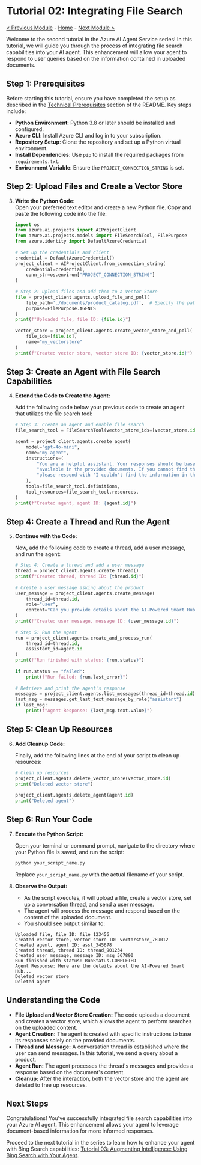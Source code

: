 # Tutorial 02: Integrating File Search

[< Previous Module](./01-basic-agent.md) - [Home](../README.md) - [Next Module >](./03-bing-search.md)
   
Welcome to the second tutorial in the Azure AI Agent Service series! In this tutorial, we will guide you through the process of integrating file search capabilities into your AI agent. This enhancement will allow your agent to respond to user queries based on the information contained in uploaded documents.  
   
## Step 1: Prerequisites  
  
Before starting this tutorial, ensure you have completed the setup as described in the [Technical Prerequisites](../README.md#-technical-prerequisites) section of the README. Key steps include:
  
- **Python Environment**: Python 3.8 or later should be installed and configured.
- **Azure CLI**: Install Azure CLI and log in to your subscription.
- **Repository Setup**: Clone the repository and set up a Python virtual environment.  
- **Install Dependencies**: Use `pip` to install the required packages from `requirements.txt`.
- **Environment Variable**: Ensure the `PROJECT_CONNECTION_STRING` is set.
   
## Step 2: Upload Files and Create a Vector Store  
   
3. **Write the Python Code:**  
   Open your preferred text editor and create a new Python file. Copy and paste the following code into the file:  
  
   ```python  
   import os  
   from azure.ai.projects import AIProjectClient  
   from azure.ai.projects.models import FileSearchTool, FilePurpose  
   from azure.identity import DefaultAzureCredential  
  
   # Set up the credentials and client  
   credential = DefaultAzureCredential()  
   project_client = AIProjectClient.from_connection_string(  
       credential=credential,  
       conn_str=os.environ["PROJECT_CONNECTION_STRING"]  
   )  
  
   # Step 2: Upload files and add them to a Vector Store  
   file = project_client.agents.upload_file_and_poll(  
       file_path='./documents/product_catalog.pdf',  # Specify the path to your local file  
       purpose=FilePurpose.AGENTS  
   )  
   print(f"Uploaded file, file ID: {file.id}")  
  
   vector_store = project_client.agents.create_vector_store_and_poll(  
       file_ids=[file.id],  
       name="my_vectorstore"  
   )  
   print(f"Created vector store, vector store ID: {vector_store.id}")  
   ```  
   
## Step 3: Create an Agent with File Search Capabilities  
   
4. **Extend the Code to Create the Agent:**  
  
   Add the following code below your previous code to create an agent that utilizes the file search tool:  
  
   ```python  
   # Step 3: Create an agent and enable file search  
   file_search_tool = FileSearchTool(vector_store_ids=[vector_store.id])  
  
   agent = project_client.agents.create_agent(  
       model="gpt-4o-mini",  
       name="my-agent",  
       instructions=(  
           "You are a helpful assistant. Your responses should be based solely on the information "  
           "available in the provided documents. If you cannot find the relevant information, "  
           "please respond with 'I couldn't find the information in the documents provided.'"  
       ),  
       tools=file_search_tool.definitions,  
       tool_resources=file_search_tool.resources,  
   )  
   print(f"Created agent, agent ID: {agent.id}")  
   ```  
   
## Step 4: Create a Thread and Run the Agent  
   
5. **Continue with the Code:**  
  
   Now, add the following code to create a thread, add a user message, and run the agent:  
  
   ```python  
   # Step 4: Create a thread and add a user message  
   thread = project_client.agents.create_thread()  
   print(f"Created thread, thread ID: {thread.id}")  
  
   # Create a user message asking about the product  
   user_message = project_client.agents.create_message(  
       thread_id=thread.id,  
       role="user",  
       content="Can you provide details about the AI-Powered Smart Hub?"  
   )  
   print(f"Created user message, message ID: {user_message.id}")  
  
   # Step 5: Run the agent  
   run = project_client.agents.create_and_process_run(  
       thread_id=thread.id,  
       assistant_id=agent.id  
   )  
   print(f"Run finished with status: {run.status}")  
  
   if run.status == "failed":  
       print(f"Run failed: {run.last_error}")  
  
   # Retrieve and print the agent's response  
   messages = project_client.agents.list_messages(thread_id=thread.id)  
   last_msg = messages.get_last_text_message_by_role("assistant")  
   if last_msg:  
       print(f"Agent Response: {last_msg.text.value}")  
   ```  
   
## Step 5: Clean Up Resources  
   
6. **Add Cleanup Code:**  
  
   Finally, add the following lines at the end of your script to clean up resources:  
  
   ```python  
   # Clean up resources  
   project_client.agents.delete_vector_store(vector_store.id)  
   print("Deleted vector store")  
  
   project_client.agents.delete_agent(agent.id)  
   print("Deleted agent")  
   ```  
   
## Step 6: Run Your Code  
   
7. **Execute the Python Script:**  
  
   Open your terminal or command prompt, navigate to the directory where your Python file is saved, and run the script:  
  
   ```bash  
   python your_script_name.py  
   ```  
  
   Replace `your_script_name.py` with the actual filename of your script.  
   
8. **Observe the Output:**  
   - As the script executes, it will upload a file, create a vector store, set up a conversation thread, and send a user message.  
   - The agent will process the message and respond based on the content of the uploaded document.  
   - You should see output similar to:  
  
   ```  
   Uploaded file, file ID: file_123456  
   Created vector store, vector store ID: vectorstore_789012  
   Created agent, agent ID: asst_345678  
   Created thread, thread ID: thread_901234  
   Created user message, message ID: msg_567890  
   Run finished with status: RunStatus.COMPLETED  
   Agent Response: Here are the details about the AI-Powered Smart Hub...  
   Deleted vector store  
   Deleted agent  
   ```  
   
## Understanding the Code  
   
- **File Upload and Vector Store Creation:** The code uploads a document and creates a vector store, which allows the agent to perform searches on the uploaded content.  
- **Agent Creation:** The agent is created with specific instructions to base its responses solely on the provided documents.  
- **Thread and Message:** A conversation thread is established where the user can send messages. In this tutorial, we send a query about a product.  
- **Agent Run:** The agent processes the thread's messages and provides a response based on the document's content.  
- **Cleanup:** After the interaction, both the vector store and the agent are deleted to free up resources.  
   
## Next Steps  
   
Congratulations! You've successfully integrated file search capabilities into your Azure AI agent. This enhancement allows your agent to leverage document-based information for more informed responses.   
  
Proceed to the next tutorial in the series to learn how to enhance your agent with Bing Search capabilities: [Tutorial 03: Augmenting Intelligence: Using Bing Search with Your Agent](03-bing-search.md).